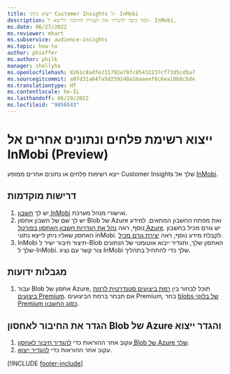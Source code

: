 ```yaml
---
title: ייצוא נתוני Customer Insights ל- InMobi
description: למד כיצד להגדיר את תצורת החיבור ולייצא ל- InMobi.
ms.date: 06/27/2022
ms.reviewer: mhart
ms.subservice: audience-insights
ms.topic: how-to
author: pkieffer
ms.author: philk
manager: shellyha
ms.openlocfilehash: 8261c8adfe231792e70fc85432237cf73d5cd5a7
ms.sourcegitcommit: a97d31a647a5d259140a1baaeef8c6ea10b8cbde
ms.translationtype: HT
ms.contentlocale: he-IL
ms.lasthandoff: 06/29/2022
ms.locfileid: "9056543"
---
```

# <a name="export-segment-list-and-other-data-to-inmobi-preview"></a>ייצוא רשימת פלחים ונתונים אחרים אל InMobi ‏(Preview)

ייצא רשימות פלחים או נתונים אחרים ממופע Customer Insights שלך אל [InMobi](https://www.inmobi.com/).

## <a name="prerequisites"></a>‏‫דרישות מוקדמות‬

1. יש לך [חשבון InMobi](https://www.inmobi.com/) ואישורי מנהל מערכת.
1. יש לך שם של חשבון אחסון Blob של Azure ואת מפתח החשבון המתאים. למידע נוסף, ראה [נהל את הגדרות חשבון האחסון בפורטל Azure](/azure/storage/common/storage-account-manage). יש גורם מכיל בחשבון האחסון שאליו ניתן לייצא נתוני inMobi. לקבלת מידע נוסף, ראה [יצירת גורם מכיל](/azure/storage/blobs/storage-quickstart-blobs-portal#create-a-container).
1. InMobi תיצור חיבור ישיר ל-Blob האחסון שלך, ותגדיר ייבוא אוטומטי של הנתונים שלך ל-InMobi. צור קשר עם נציג InMobi שלך כדי להתחיל בתהליך.

## <a name="known-limitations"></a>‏‫מגבלות ידועות‬

1. עבור Blob אחסון של Azure, תוכל לבחור בין [רמת ביצועים סטנדרטית לרמת ביצועים Premium](/azure/storage/blobs/storage-blob-performance-tiers). אם תבחר ברמת הביצועים Premium, בחר [blobs של בלוקי Premium כסוג החשבון](/azure/storage/common/storage-account-overview#types-of-storage-accounts).

## <a name="set-up-the-connection-to-azure-blob-storage-and-configure-an-export"></a>הגדר את החיבור לאחסון Blob של Azure והגדר ייצוא

1. עקוב אחר ההוראות כדי [להגדיר חיבור לאחסון Blob של Azure שלך](export-azure-blob-storage.md).
2. עקוב אחר ההוראות כדי [להגדיר ייצוא](export-azure-blob-storage.md#configure-an-export).

[!INCLUDE [footer-include](includes/footer-banner.md)]
